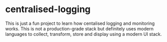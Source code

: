 # centralised-logging
This is just a fun project to learn how centalised logging and monitoring works. This is not a production-grade stack but definitely uses modern languages to collect, transform, store and display using a modern UI stack.
